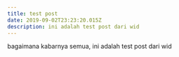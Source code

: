 ```yaml
---
title: test post
date: 2019-09-02T23:23:20.015Z
description: ini adalah test post dari wid
---
```

bagaimana kabarnya semua, ini adalah test post dari wid
